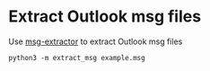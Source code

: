 # Extract Outlook msg files

Use [msg-extractor](https://github.com/TeamMsgExtractor/msg-extractor) to extract Outlook msg files

```
python3 -m extract_msg example.msg
```
